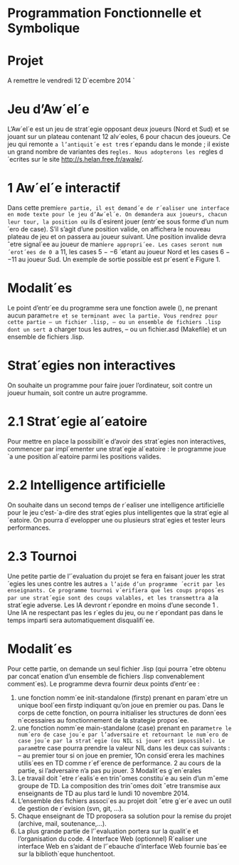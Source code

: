 Programmation Fonctionnelle et Symbolique
==========================


Projet
========================



A remettre le vendredi 12 D´ecembre 2014 `


Jeu d’Aw´el´e
=========================


L’Aw´el´e est un jeu de strat´egie opposant deux joueurs (Nord et Sud) et se jouant sur un
plateau contenant 12 alv´eoles, 6 pour chacun des joueurs. Ce jeu qui remonte `a l’antiquit´e
est tr`es r´epandu dans le monde ; il existe un grand nombre de variantes des r`egles. Nous
adopterons les r`egles d´ecrites sur le site http://s.helan.free.fr/awale/.



1 Aw´el´e interactif
===============================
Dans cette premi`ere partie, il est demand´e de r´ealiser une interface en mode texte pour le
jeu d’Aw´el´e. On demandera aux joueurs, chacun leur tour, la position o`u ils d´esirent jouer
(entr´ee sous forme d’un num´ero de case). S’il s’agit d’une position valide, on affichera le
nouveau plateau de jeu et on passera au joueur suivant. Une position invalide devra ˆetre
signal´ee au joueur de mani`ere appropri´ee. Les cases seront num´erot´ees de 0 `a 11, les cases
5 − −6 ´etant au joueur Nord et les cases 6 − −11 au joueur Sud. Un exemple de sortie
possible est pr´esent´e Figure 1.


Modalit´es
================================================
Le point d’entr´ee du programme sera une fonction awele (), ne prenant aucun param`etre
et se terminant avec la partie.
Vous rendrez pour cette partie
– un fichier .lisp,
– ou un ensemble de fichiers .lisp dont un sert `a charger tous les autres,
– ou un fichier.asd (Makefile) et un ensemble de fichiers .lisp.


 Strat´egies non interactives
 ================================
 
 
On souhaite un programme pour faire jouer l’ordinateur, soit contre un joueur humain,
soit contre un autre programme.


2.1 Strat´egie al´eatoire
===========================================
Pour mettre en place la possibilit´e d’avoir des strat´egies non interactives, commencer par
impl´ementer une strat´egie al´eatoire : le programme joue `a une position al´eatoire parmi les
positions valides.


2.2 Intelligence artificielle
===========================================================
On souhaite dans un second temps de r´ealiser une intelligence artificielle pour le jeu
c’est-`a-dire des strat´egies plus intelligentes que la strat´egie al´eatoire. On pourra d´evelopper
une ou plusieurs strat´egies et tester leurs performances.


2.3 Tournoi
============================================
Une petite partie de l’´evaluation du projet se fera en faisant jouer les strat´egies les unes
contre les autres `a l’aide d’un programme ´ecrit par les enseignants.
Ce programme tournoi v´erifiera que les coups propos´es par une strat´egie sont des coups
valables, et les transmettra `a la strat´egie adverse. Les IA devront r´epondre en moins d’une
seconde 1
.
Une IA ne respectant pas les r`egles du jeu, ou ne r´epondant pas dans le temps imparti sera
automatiquement disqualifi´ee.




Modalit´es
====================================================
Pour cette partie, on demande un seul fichier .lisp (qui pourra ˆetre obtenu par concat´enation
d’un ensemble de fichiers .lisp convenablement comment´es).
Le programme devra fournir deux points d’entr´ee :
1. une fonction nomm´ee init-standalone (firstp) prenant en param`etre un unique
bool´een firstp indiquant qu’on joue en premier ou pas. Dans le corps de cette
fonction, on pourra initialiser les structures de donn´ees n´ecessaires au fonctionnement
de la strategie propos´ee.
2. une fonction nomm´ee main-standalone (case) prenant en param`etre le num´ero de
case jou´e par l’adversaire et retournant le num´ero de case jou´e par la strat´egie (ou
NIL si jouer est impossible).
Le param`etre case pourra prendre la valeur NIL dans les deux cas suivants :
– au premier tour si on joue en premier,
1On consid´erera les machines utilis´ees en TD comme r´ef´erence de performance.
2  au cours de la partie, si l’adversaire n’a pas pu jouer.
3 Modalit´es g´en´erales
1. Le travail doit ˆetre r´ealis´e en trinˆomes constitu´e au sein d’un mˆeme groupe de TD.
La composition des trinˆomes doit ˆetre transmise aux enseignants de TD au plus tard
le lundi 10 novembre 2014.
2. L’ensemble des fichiers associ´es au projet doit ˆetre g´er´e avec un outil de gestion de
r´evision (svn, git, ...).
3. Chaque enseignant de TD proposera sa solution pour la remise du projet (archive,
mail, soutenance,...).
4. La plus grande partie de l’´evaluation portera sur la qualit´e et l’organisation du code.
4 Interface Web (optionnel)
R´ealiser une interface Web en s’aidant de l’´ebauche d’interface Web fournie bas´ee sur la
biblioth`eque hunchentoot.
